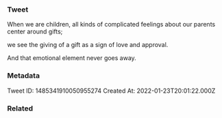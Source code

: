 ### Tweet
When we are children, all kinds of complicated feelings about our parents center around gifts;

we see the giving of a gift as a sign of love and approval.

And that emotional element never goes away.

### Metadata
Tweet ID: 1485341910050955274
Created At: 2022-01-23T20:01:22.000Z

### Related

